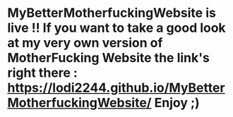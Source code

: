 # MyBetterMotherfuckingWebsite is live !! If you want to take a good look at my very own version of MotherFucking Website the link's right there :  https://lodi2244.github.io/MyBetterMotherfuckingWebsite/  Enjoy ;)
